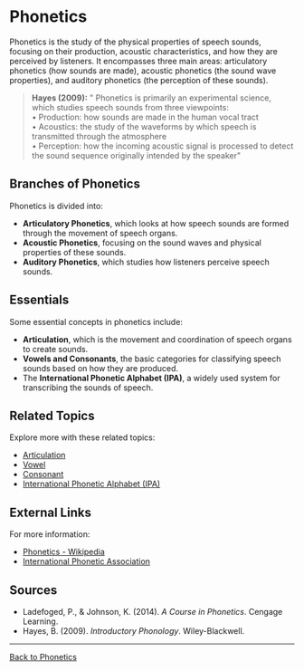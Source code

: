 # Phonetics

Phonetics is the study of the physical properties of speech sounds, focusing on their production, acoustic characteristics, and how they are perceived by listeners. It encompasses three main areas: articulatory phonetics (how sounds are made), acoustic phonetics (the sound wave properties), and auditory phonetics (the perception of these sounds).

> **Hayes (2009):**
> " Phonetics is primarily an experimental science, which studies speech sounds from
three viewpoints:  
• Production: how sounds are made in the human vocal tract  
• Acoustics: the study of the waveforms by which speech is transmitted through
the atmosphere  
• Perception: how the incoming acoustic signal is processed to detect the sound
sequence originally intended by the speaker"

## Branches of Phonetics

Phonetics is divided into:

- **Articulatory Phonetics**, which looks at how speech sounds are formed through the movement of speech organs.
- **Acoustic Phonetics**, focusing on the sound waves and physical properties of these sounds.
- **Auditory Phonetics**, which studies how listeners perceive speech sounds.

## Essentials

Some essential concepts in phonetics include:

- **Articulation**, which is the movement and coordination of speech organs to create sounds.
- **Vowels and Consonants**, the basic categories for classifying speech sounds based on how they are produced.
- The **International Phonetic Alphabet (IPA)**, a widely used system for transcribing the sounds of speech.

## Related Topics

Explore more with these related topics:

- [Articulation](Articulation.md)
- [Vowel](Vowel.md)
- [Consonant](Consonant.md)
- [International Phonetic Alphabet (IPA)](International-Phonetic-Alphabet.md)

## External Links

For more information:

- [Phonetics - Wikipedia](https://en.wikipedia.org/wiki/Phonetics)
- [International Phonetic Association](https://www.internationalphoneticassociation.org/)

## Sources

- Ladefoged, P., & Johnson, K. (2014). *A Course in Phonetics*. Cengage Learning.
- Hayes, B. (2009). *Introductory Phonology*. Wiley-Blackwell.
---

[Back to Phonetics](../README.md)
